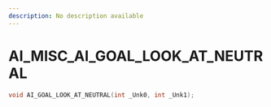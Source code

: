 ```yaml
---
description: No description available 
---
```


# AI_MISC\_AI_GOAL_LOOK_AT_NEUTRAL

```cpp
void AI_GOAL_LOOK_AT_NEUTRAL(int _Unk0, int _Unk1);
```